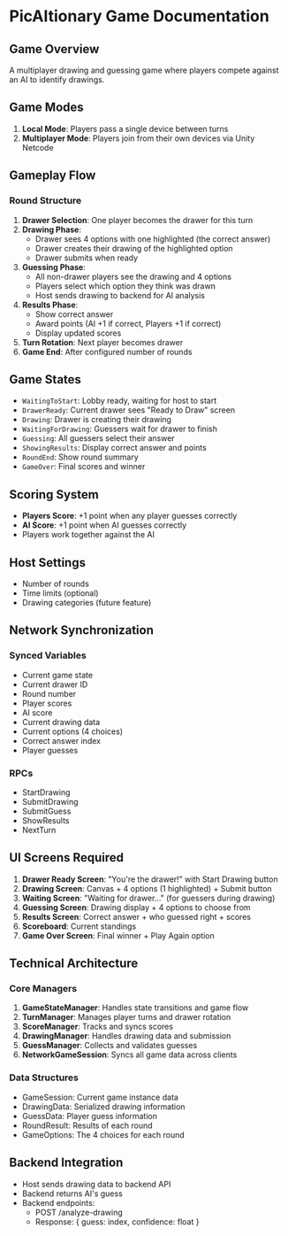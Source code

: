# PicAItionary Game Documentation

## Game Overview
A multiplayer drawing and guessing game where players compete against an AI to identify drawings.

## Game Modes
1. **Local Mode**: Players pass a single device between turns
2. **Multiplayer Mode**: Players join from their own devices via Unity Netcode

## Gameplay Flow

### Round Structure
1. **Drawer Selection**: One player becomes the drawer for this turn
2. **Drawing Phase**: 
   - Drawer sees 4 options with one highlighted (the correct answer)
   - Drawer creates their drawing of the highlighted option
   - Drawer submits when ready
3. **Guessing Phase**:
   - All non-drawer players see the drawing and 4 options
   - Players select which option they think was drawn
   - Host sends drawing to backend for AI analysis
4. **Results Phase**:
   - Show correct answer
   - Award points (AI +1 if correct, Players +1 if correct)
   - Display updated scores
5. **Turn Rotation**: Next player becomes drawer
6. **Game End**: After configured number of rounds

## Game States
- `WaitingToStart`: Lobby ready, waiting for host to start
- `DrawerReady`: Current drawer sees "Ready to Draw" screen
- `Drawing`: Drawer is creating their drawing
- `WaitingForDrawing`: Guessers wait for drawer to finish
- `Guessing`: All guessers select their answer
- `ShowingResults`: Display correct answer and points
- `RoundEnd`: Show round summary
- `GameOver`: Final scores and winner

## Scoring System
- **Players Score**: +1 point when any player guesses correctly
- **AI Score**: +1 point when AI guesses correctly
- Players work together against the AI

## Host Settings
- Number of rounds
- Time limits (optional)
- Drawing categories (future feature)

## Network Synchronization
### Synced Variables
- Current game state
- Current drawer ID
- Round number
- Player scores
- AI score
- Current drawing data
- Current options (4 choices)
- Correct answer index
- Player guesses

### RPCs
- StartDrawing
- SubmitDrawing
- SubmitGuess
- ShowResults
- NextTurn

## UI Screens Required
1. **Drawer Ready Screen**: "You're the drawer!" with Start Drawing button
2. **Drawing Screen**: Canvas + 4 options (1 highlighted) + Submit button
3. **Waiting Screen**: "Waiting for drawer..." (for guessers during drawing)
4. **Guessing Screen**: Drawing display + 4 options to choose from
5. **Results Screen**: Correct answer + who guessed right + scores
6. **Scoreboard**: Current standings
7. **Game Over Screen**: Final winner + Play Again option

## Technical Architecture

### Core Managers
1. **GameStateManager**: Handles state transitions and game flow
2. **TurnManager**: Manages player turns and drawer rotation
3. **ScoreManager**: Tracks and syncs scores
4. **DrawingManager**: Handles drawing data and submission
5. **GuessManager**: Collects and validates guesses
6. **NetworkGameSession**: Syncs all game data across clients

### Data Structures
- GameSession: Current game instance data
- DrawingData: Serialized drawing information
- GuessData: Player guess information
- RoundResult: Results of each round
- GameOptions: The 4 choices for each round

## Backend Integration
- Host sends drawing data to backend API
- Backend returns AI's guess
- Backend endpoints:
  - POST /analyze-drawing
  - Response: { guess: index, confidence: float }